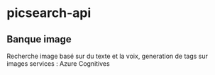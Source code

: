 # picsearch-api 
## Banque image
Recherche image basé sur du texte et la voix, generation de tags sur images
services : Azure Cognitives
